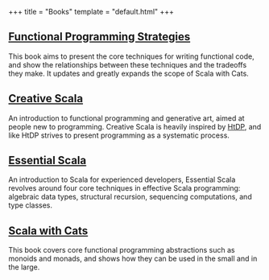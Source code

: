 +++
title = "Books"
template = "default.html"
+++

## [Functional Programming Strategies](https://scalawithcats.com/)

This book aims to present the core techniques for writing functional code, and show the relationships between these techniques and the tradeoffs they make. It updates and greatly expands the scope of Scala with Cats.


## [Creative Scala](https://creativescala.org)

An introduction to functional programming and generative art, aimed at people new to programming. Creative Scala is heavily inspired by [HtDP](https://htdp.org/), and like HtDP strives to present programming as a systematic process.


## [Essential Scala](https://underscore.io/books/essential-scala)

An introduction to Scala for experienced developers, Essential Scala revolves around four core techniques in effective Scala programming: algebraic data types, structural recursion, sequencing computations, and type classes.


## [Scala with Cats](https://scalawithcats.com)

This book covers core functional programming abstractions such as monoids and monads, and shows how they can be used in the small and in the large.
